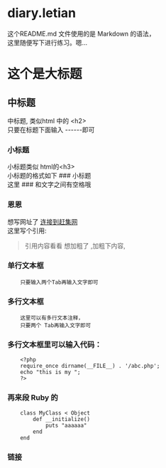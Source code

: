 diary.letian
============

这个README.md 文件使用的是 Markdown 的语法，<br/>
 这里随便写下进行练习。嗯...

这个是大标题
============

中标题
------------
中标题, 类似html 中的 \<h2\><br />
只要在标题下面输入 ------即可

### 小标题
  小标题类似 html的\<h3\><br />
  小标题的格式如下  ### 小标题 <br />
  这里 ### 和文字之间有空格哦

### 恩恩
想写网址了 [连接到赶集网](http://bj.ganji.com)<br />
这里写个引用: <br />
> 引用内容看看
想加粗了 ,加粗下内容,

### 单行文本框
		只要输入两个Tab再输入文字即可

### 多行文本框
		这里可以有多行文本注释， 
		只要两个 Tab再输入文字即可

### 多行文本框里可以输入代码：
		<?php
		require_once dirname(__FILE__) . '/abc.php';
		echo "this is my ";
		?>

### 再来段 Ruby 的
		class MyClass < Object
            def __initialize()
                puts "aaaaaa"
            end
		end

### 链接



